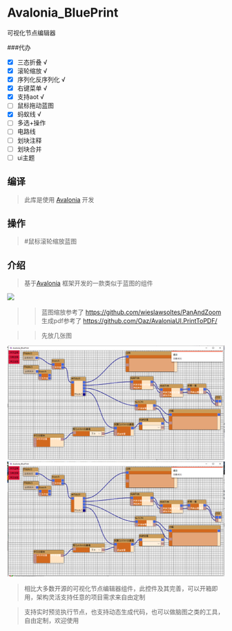 # Avalonia_BluePrint

可视化节点编辑器

###代办  
- [x] 三态折叠 √  
- [x] 滚轮缩放 √
- [x] 序列化反序列化 √
- [x] 右键菜单 √
- [x] 支持aot √
- [ ] 鼠标拖动蓝图  
- [x] 蚂蚁线 √  
- [ ] 多选+操作  
- [ ] 电路线  
- [ ] 划块注释  
- [ ] 划块合并  
- [ ] ui主题  

## 编译 

> 此库是使用 [Avalonia](https://github.com/AvaloniaUI/Avalonia) 开发

 
## 操作
> #鼠标滚轮缩放蓝图

## 介绍
> 基于[Avalonia](https://github.com/AvaloniaUI/Avalonia) 框架开发的一款类似于蓝图的组件 

![](image/df019cda2763dfaa3b108caac3fa4951.gif)

>> 蓝图缩放参考了 https://github.com/wieslawsoltes/PanAndZoom
>> 生成pdf参考了 https://github.com/Oaz/AvaloniaUI.PrintToPDF/

>> 先放几张图

![](微信图片_20230710155046.png)
![](微信图片_20230710155054.png)

> 相比大多数开源的可视化节点编辑器组件，此控件及其完善，可以开箱即用，架构灵活支持任意的项目需求来自由定制

> 支持实时预览执行节点，也支持动态生成代码，也可以做脑图之类的工具，自由定制，欢迎使用
